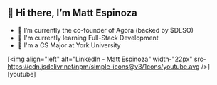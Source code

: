 ## 👋 Hi there, I’m Matt Espinoza

- 🦄 I’m currently the co-founder of Agora (backed by $DESO)
- 🧩 I'm currently learning Full-Stack Development
- 🌱 I'm a CS Major at York University

[<img align="left" alt="LinkedIn - Matt Espinoza" width-"22px" src-https://cdn.jsdelivr.net/npm/simple-icons@v3/1cons/youtube.avg />] [youtube]
